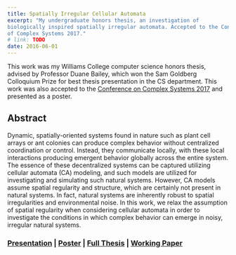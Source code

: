 ```yaml
---
title: Spatially Irregular Cellular Automata
excerpt: "My undergraduate honors thesis, an investigation of
biologically inspired spatially irregular automata. Accepted to the Conference
of Complex Systems 2017."
# link: TODO
date: 2016-06-01
---
```


This work was my Williams College computer science honors thesis, advised by Professor Duane Bailey, which won the Sam Goldberg Colloquium Prize for best thesis presentation in the CS department. This work was also accepted to the [Conference on Complex Systems 2017](http://ccs17.unam.mx/) and presented as a poster.

## Abstract
Dynamic, spatially-oriented systems found in nature such as plant cell arrays or ant colonies can produce complex behavior without centralized coordination or control. Instead, they communicate locally, with these local interactions producing emergent behavior globally across the entire system. The essence of these decentralized systems can be captured utilizing cellular automata (CA) modeling, and such models are utilized for investigating and simulating such natural systems. However, CA models assume spatial regularity and structure, which are certainly not present in natural systems. In fact, natural systems are inherently robust to spatial irregularities and environmental noise. In this work, we relax the assumption of spatial regularity when considering cellular automata in order to investigate the conditions in which complex behavior can emerge in noisy, irregular natural systems.

### [Presentation]({{site.baseurl}}/pdfs/ireg_ca_thesis_defense.pdf) | [Poster]({{site.baseurl}}/pdfs/ccs_poster.pdf) | [Full Thesis](https://unbound.williams.edu/theses/islandora/object/studenttheses%3A79) | [Working Paper]({{site.baseurl}}/pdfs/ireg-paper-draft.pdf)
